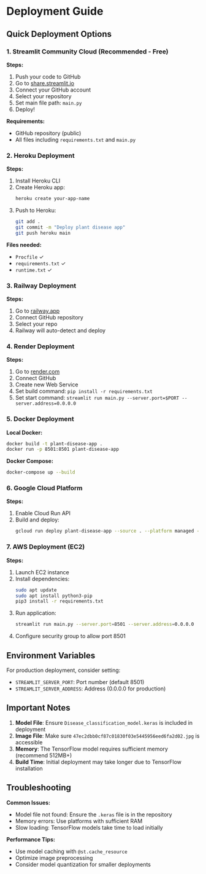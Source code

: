 # Deployment Guide

## Quick Deployment Options

### 1. Streamlit Community Cloud (Recommended - Free)

**Steps:**
1. Push your code to GitHub
2. Go to [share.streamlit.io](https://share.streamlit.io)
3. Connect your GitHub account
4. Select your repository
5. Set main file path: `main.py`
6. Deploy!

**Requirements:**
- GitHub repository (public)
- All files including `requirements.txt` and `main.py`

### 2. Heroku Deployment

**Steps:**
1. Install Heroku CLI
2. Create Heroku app:
   ```bash
   heroku create your-app-name
   ```
3. Push to Heroku:
   ```bash
   git add .
   git commit -m "Deploy plant disease app"
   git push heroku main
   ```

**Files needed:**
- `Procfile` ✓
- `requirements.txt` ✓
- `runtime.txt` ✓

### 3. Railway Deployment

**Steps:**
1. Go to [railway.app](https://railway.app)
2. Connect GitHub repository
3. Select your repo
4. Railway will auto-detect and deploy

### 4. Render Deployment

**Steps:**
1. Go to [render.com](https://render.com)
2. Connect GitHub
3. Create new Web Service
4. Set build command: `pip install -r requirements.txt`
5. Set start command: `streamlit run main.py --server.port=$PORT --server.address=0.0.0.0`

### 5. Docker Deployment

**Local Docker:**
```bash
docker build -t plant-disease-app .
docker run -p 8501:8501 plant-disease-app
```

**Docker Compose:**
```bash
docker-compose up --build
```

### 6. Google Cloud Platform

**Steps:**
1. Enable Cloud Run API
2. Build and deploy:
   ```bash
   gcloud run deploy plant-disease-app --source . --platform managed --region us-central1 --allow-unauthenticated
   ```

### 7. AWS Deployment (EC2)

**Steps:**
1. Launch EC2 instance
2. Install dependencies:
   ```bash
   sudo apt update
   sudo apt install python3-pip
   pip3 install -r requirements.txt
   ```
3. Run application:
   ```bash
   streamlit run main.py --server.port=8501 --server.address=0.0.0.0
   ```
4. Configure security group to allow port 8501

## Environment Variables

For production deployment, consider setting:
- `STREAMLIT_SERVER_PORT`: Port number (default 8501)
- `STREAMLIT_SERVER_ADDRESS`: Address (0.0.0.0 for production)

## Important Notes

1. **Model File**: Ensure `Disease_classification_model.keras` is included in deployment
2. **Image File**: Make sure `47ec2dbb0cf87c01830f03e5445956eed6fa2d02.jpg` is accessible
3. **Memory**: The TensorFlow model requires sufficient memory (recommend 512MB+)
4. **Build Time**: Initial deployment may take longer due to TensorFlow installation

## Troubleshooting

**Common Issues:**
- Model file not found: Ensure the `.keras` file is in the repository
- Memory errors: Use platforms with sufficient RAM
- Slow loading: TensorFlow models take time to load initially

**Performance Tips:**
- Use model caching with `@st.cache_resource`
- Optimize image preprocessing
- Consider model quantization for smaller deployments
